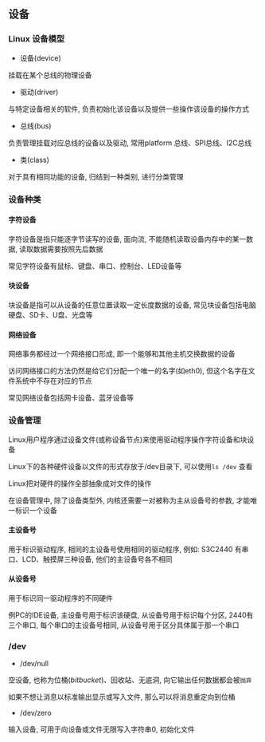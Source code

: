 <!--
 * @Description: 
 * @Version: 1.0
 * @Author: DaLao
 * @Email: dalao@xxx.com
 * @Date: 2021-09-10 09:30:33
 * @LastEditors: DaLao
 * @LastEditTime: 2022-07-03 20:10:30
-->

## 设备


### Linux 设备模型

- 设备(device)

挂载在某个总线的物理设备


- 驱动(driver)

与特定设备相关的软件, 负责初始化该设备以及提供一些操作该设备的操作方式


- 总线(bus)

负责管理挂载对应总线的设备以及驱动, 常用platform 总线、SPI总线、I2C总线


- 类(class)

对于具有相同功能的设备, 归结到一种类别, 进行分类管理



### 设备种类


#### 字符设备

字符设备是指只能逐字节读写的设备, 面向流, 不能随机读取设备内存中的某一数据, 读取数据需要按照先后数据

常见字符设备有鼠标、键盘、串口、控制台、LED设备等


#### 块设备

块设备是指可以从设备的任意位置读取一定长度数据的设备, 常见块设备包括电脑硬盘、SD卡、U盘、光盘等


#### 网络设备

网络事务都经过一个网络接口形成, 即一个能够和其他主机交换数据的设备

访问网络接口的方法仍然是给它们分配一个唯一的名字(如eth0), 但这个名字在文件系统中不存在对应的节点

常见网络设备包括网卡设备、蓝牙设备等



### 设备管理


Linux用户程序通过设备文件(或称设备节点)来使用驱动程序操作字符设备和块设备

Linux下的各种硬件设备以文件的形式存放于/dev目录下, 可以使用`ls /dev` 查看

Linux把对硬件的操作全部抽象成对文件的操作

在设备管理中, 除了设备类型外, 内核还需要一对被称为主从设备号的参数, 才能唯一标识一个设备


#### 主设备号

用于标识驱动程序, 相同的主设备号使用相同的驱动程序, 例如: S3C2440 有串口、LCD、触摸屏三种设备, 他们的主设备号各不相同


#### 从设备号

用于标识同一驱动程序的不同硬件

例PC的IDE设备, 主设备号用于标识该硬盘, 从设备号用于标识每个分区, 2440有三个串口, 每个串口的主设备号相同, 从设备号用于区分具体属于那一个串口



### /dev


- /dev/null


空设备, 也称为位桶($bit bucket$)、回收站、无底洞, 向它输出任何数据都会被`抛弃`

如果不想让消息以标准输出显示或写入文件, 那么可以将消息重定向到位桶


- /dev/zero


输入设备, 可用于向设备或文件无限写入字符串0, 初始化文件